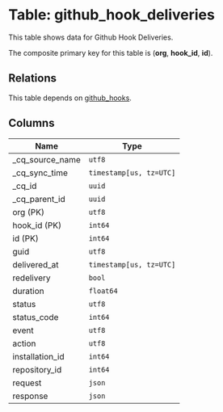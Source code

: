 # Table: github_hook_deliveries

This table shows data for Github Hook Deliveries.

The composite primary key for this table is (**org**, **hook_id**, **id**).

## Relations

This table depends on [github_hooks](github_hooks).

## Columns

| Name          | Type          |
| ------------- | ------------- |
|_cq_source_name|`utf8`|
|_cq_sync_time|`timestamp[us, tz=UTC]`|
|_cq_id|`uuid`|
|_cq_parent_id|`uuid`|
|org (PK)|`utf8`|
|hook_id (PK)|`int64`|
|id (PK)|`int64`|
|guid|`utf8`|
|delivered_at|`timestamp[us, tz=UTC]`|
|redelivery|`bool`|
|duration|`float64`|
|status|`utf8`|
|status_code|`int64`|
|event|`utf8`|
|action|`utf8`|
|installation_id|`int64`|
|repository_id|`int64`|
|request|`json`|
|response|`json`|